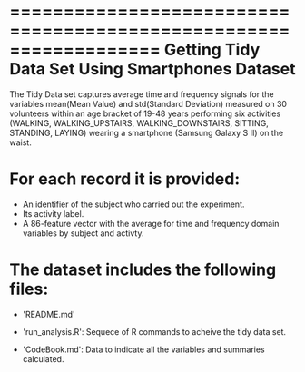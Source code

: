 ==================================================================
Getting Tidy Data Set Using Smartphones Dataset
==================================================================

The Tidy Data set captures average time and frequency signals for the variables mean(Mean Value) and std(Standard Deviation) measured on 30 volunteers within an age bracket of 19-48 years performing six activities (WALKING, WALKING_UPSTAIRS, WALKING_DOWNSTAIRS, SITTING, STANDING, LAYING) wearing a smartphone (Samsung Galaxy S II) on the waist. 

For each record it is provided:
======================================

- An identifier of the subject who carried out the experiment.
- Its activity label. 
- A 86-feature vector with the average for time and frequency domain variables by subject and activty.

The dataset includes the following files:
=========================================

- 'README.md'

- 'run_analysis.R': Sequece of R commands to acheive the tidy data set.

- 'CodeBook.md': Data to indicate all the variables and summaries calculated.